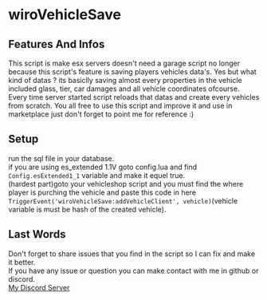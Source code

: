 # wiroVehicleSave

## Features And Infos
This script is make esx servers doesn't need a garage script no longer because this script's feature is saving players vehicles data's. Yes but what kind of datas ? its basiclly saving almost every properties in the vehicle included glass, tier, car damages and all vehicle coordinates ofcourse. Every time server started script reloads that datas and create every vehicles from scratch. You all free to use this script and improve it and use in marketplace just don't forget to point me for reference :)

## Setup

run the sql file in your database. <br/>
if you are using es_extended 1.1V goto config.lua and find `Config.esExtended1_1` variable and make it equel true. <br/>
(hardest part)goto your vehicleshop script and you must find the where player is purching the vehicle and paste this code in here `TriggerEvent('wiroVehicleSave:addVehicleClient', vehicle)`(vehicle variable is must be hash of the created vehicle).

## Last Words
Don't forget to share issues that you find in the script so I can fix and make it better. <br/>
If you have any issue or question you can make contact with me in github or discord. <br/>
[My Discord Server](https://discord.gg/s5fWTrW)
